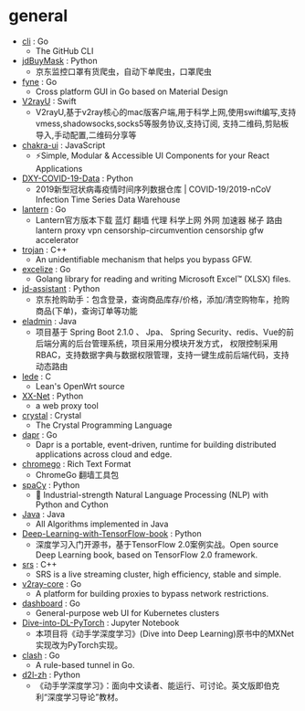 # general
- [cli](https://github.com/cli/cli) : Go
  - The GitHub CLI
- [jdBuyMask](https://github.com/cycz/jdBuyMask) : Python
  - 京东监控口罩有货爬虫，自动下单爬虫，口罩爬虫
- [fyne](https://github.com/fyne-io/fyne) : Go
  - Cross platform GUI in Go based on Material Design
- [V2rayU](https://github.com/yanue/V2rayU) : Swift
  - V2rayU,基于v2ray核心的mac版客户端,用于科学上网,使用swift编写,支持vmess,shadowsocks,socks5等服务协议,支持订阅, 支持二维码,剪贴板导入,手动配置,二维码分享等
- [chakra-ui](https://github.com/chakra-ui/chakra-ui) : JavaScript
  - ⚡️Simple, Modular & Accessible UI Components for your React Applications
- [DXY-COVID-19-Data](https://github.com/BlankerL/DXY-COVID-19-Data) : Python
  - 2019新型冠状病毒疫情时间序列数据仓库 | COVID-19/2019-nCoV Infection Time Series Data Warehouse
- [lantern](https://github.com/getlantern/lantern) : Go
  - Lantern官方版本下载 蓝灯 翻墙 代理 科学上网 外网 加速器 梯子 路由 lantern proxy vpn censorship-circumvention censorship gfw accelerator
- [trojan](https://github.com/trojan-gfw/trojan) : C++
  - An unidentifiable mechanism that helps you bypass GFW.
- [excelize](https://github.com/360EntSecGroup-Skylar/excelize) : Go
  - Golang library for reading and writing Microsoft Excel™ (XLSX) files.
- [jd-assistant](https://github.com/tychxn/jd-assistant) : Python
  - 京东抢购助手：包含登录，查询商品库存/价格，添加/清空购物车，抢购商品(下单)，查询订单等功能
- [eladmin](https://github.com/elunez/eladmin) : Java
  - 项目基于 Spring Boot 2.1.0 、 Jpa、 Spring Security、redis、Vue的前后端分离的后台管理系统，项目采用分模块开发方式， 权限控制采用 RBAC，支持数据字典与数据权限管理，支持一键生成前后端代码，支持动态路由
- [lede](https://github.com/coolsnowwolf/lede) : C
  - Lean's OpenWrt source
- [XX-Net](https://github.com/XX-net/XX-Net) : Python
  - a web proxy tool
- [crystal](https://github.com/crystal-lang/crystal) : Crystal
  - The Crystal Programming Language
- [dapr](https://github.com/dapr/dapr) : Go
  - Dapr is a portable, event-driven, runtime for building distributed applications across cloud and edge.
- [chromego](https://github.com/killgcd/chromego) : Rich Text Format
  - ChromeGo 翻墙工具包
- [spaCy](https://github.com/explosion/spaCy) : Python
  - 💫 Industrial-strength Natural Language Processing (NLP) with Python and Cython
- [Java](https://github.com/TheAlgorithms/Java) : Java
  - All Algorithms implemented in Java
- [Deep-Learning-with-TensorFlow-book](https://github.com/dragen1860/Deep-Learning-with-TensorFlow-book) : Python
  - 深度学习入门开源书，基于TensorFlow 2.0案例实战。Open source Deep Learning book, based on TensorFlow 2.0 framework.
- [srs](https://github.com/ossrs/srs) : C++
  - SRS is a live streaming cluster, high efficiency, stable and simple.
- [v2ray-core](https://github.com/v2ray/v2ray-core) : Go
  - A platform for building proxies to bypass network restrictions.
- [dashboard](https://github.com/kubernetes/dashboard) : Go
  - General-purpose web UI for Kubernetes clusters
- [Dive-into-DL-PyTorch](https://github.com/ShusenTang/Dive-into-DL-PyTorch) : Jupyter Notebook
  - 本项目将《动手学深度学习》(Dive into Deep Learning)原书中的MXNet实现改为PyTorch实现。
- [clash](https://github.com/Dreamacro/clash) : Go
  - A rule-based tunnel in Go.
- [d2l-zh](https://github.com/d2l-ai/d2l-zh) : Python
  - 《动手学深度学习》：面向中文读者、能运行、可讨论。英文版即伯克利“深度学习导论”教材。

